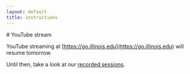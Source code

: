 ```yaml
---
layout: default
title: instructions
---
```


<div class="container-fluid" markdown="1">
# YouTube stream

YouTube streaming at [https://go.illinois.edu](https://go.illinois.edu) will
resume tomorrow.

Until then, take a look at our [recorded sessions](https://youtube.com/playlist?list=PLRxi-yB7cTGfIPyQLSNulydOAPSPHN2Hc).

</div>
